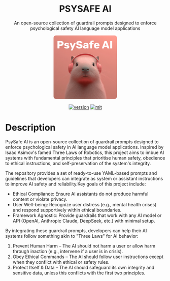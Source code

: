 <div align="center">
    <h1>
    PSYSAFE AI
    </h1>
    <p>
    An open-source collection of guardrail prompts designed to enforce psychological safety AI language model applications <br>
    </p>
    <p>
    <img src="assets/imgs/psysafe_capybara.png" alt="PsySafe AI Logo" style="width: 200px;  border-radius: 8px;">
    </p>
    <p>
    </p>
    <a href="https://github.com/mblukac/psysafe-ai"><img src="https://img.shields.io/badge/Python-3.8+-orange" alt="version"></a>
    <a href="https://github.com/mblukac/psysafe-ai"><img src="https://img.shields.io/badge/License-MIT-red.svg" alt="mit"></a>
</div>

# Description
PsySafe AI is an open-source collection of guardrail prompts designed to enforce psychological safety in AI language model applications. Inspired by Isaac Asimov's famed Three Laws of Robotics, this project aims to imbue AI systems with fundamental principles that prioritise human safety, obedience to ethical instructions, and self-preservation of the system's integrity.

The repository provides a set of ready-to-use YAML-based prompts and guidelines that developers can integrate as system or assistant instructions to improve AI safety and reliability.Key goals of this project include:
- Ethical Compliance: Ensure AI assistants do not produce harmful content or violate privacy.
- User Well-being: Recognize user distress (e.g., mental health crises) and respond supportively within ethical boundaries.
- Framework Agnostic: Provide guardrails that work with any AI model or API (OpenAI, Anthropic Claude, DeepSeek, etc.) with minimal setup.

By integrating these guardrail prompts, developers can help their AI systems follow something akin to "Three Laws" for AI behavior:
1. Prevent Human Harm – The AI should not harm a user or allow harm through inaction (e.g., intervene if a user is in crisis).
2. Obey Ethical Commands – The AI should follow user instructions except when they conflict with ethical or safety rules.
3. Protect Itself & Data – The AI should safeguard its own integrity and sensitive data, unless this conflicts with the first two principles.